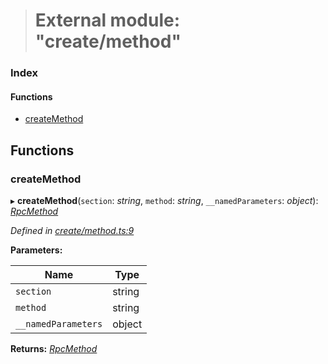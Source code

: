 > # External module: "create/method"

### Index

#### Functions

* [createMethod](_create_method_.md#createmethod)

## Functions

###  createMethod

▸ **createMethod**(`section`: *string*, `method`: *string*, `__namedParameters`: *object*): *[RpcMethod](_types_.md#rpcmethod)*

*Defined in [create/method.ts:9](https://github.com/polkadot-js/api/blob/917168a/packages/type-jsonrpc/src/create/method.ts#L9)*

**Parameters:**

Name | Type |
------ | ------ |
`section` | string |
`method` | string |
`__namedParameters` | object |

**Returns:** *[RpcMethod](_types_.md#rpcmethod)*